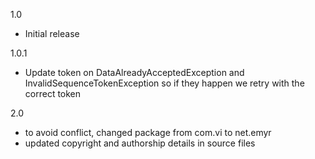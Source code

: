 1.0
- Initial release

1.0.1
- Update token on DataAlreadyAcceptedException and InvalidSequenceTokenException so if they happen we retry with the correct token

2.0
- to avoid conflict, changed package from com.vi to net.emyr
- updated copyright and authorship details in source files

